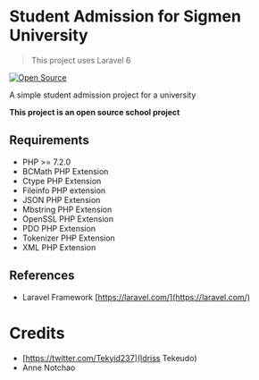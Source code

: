 Student Admission for Sigmen University
=======================
> This project uses Laravel 6

[![Open Source](https://badges.frapsoft.com/os/v1/open-source.svg?v=103)](https://opensource.org/)


A simple student admission project for a university

**This project is an open source school project**

## Requirements

* PHP >= 7.2.0
* BCMath PHP Extension
* Ctype PHP Extension
* Fileinfo PHP extension
* JSON PHP Extension
* Mbstring PHP Extension
* OpenSSL PHP Extension
* PDO PHP Extension
* Tokenizer PHP Extension
* XML PHP Extension

## References

* Laravel Framework
[https://laravel.com/](https://laravel.com/)

Credits
=======

* [https://twitter.com/Tekyid237](Idriss Tekeudo)
* Anne Notchao